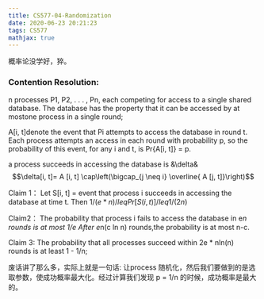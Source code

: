 ```yaml
---
title: CS577-04-Randomization
date: 2020-06-23 20:21:23
tags: CS577
mathjax: true
---
```

概率论没学好，猝。
<!--more-->

### Contention Resolution: 
n processes P1, P2, . . . , Pn, each competing for access to a single shared database. 
The database has the property that it can be accessed by at mostone process in a single round;


 A[i, t]denote the event that Pi attempts to access the database in round t. 
 Each process attempts an access in each round with probability p, so the probability of this event, for any i and t, is Pr{A[i, t]} = p.

 a process succeeds in accessing the database is &\delta&
 $$\delta[i, t]= A [i, t] \cap\left(\bigcap_{j \neq i} \overline{ A [j, t]}\right)$$

Claim 1：
Let S[i, t] = event that process i succeeds in accessing the database at time t. Then $1/(e *n) /leq Pr[S(i, t)] /leq 1/(2n)$

Claim2：
 The probability that process i fails to access the database in e*n rounds is at most 1/e After e*n(c ln n) rounds,the probability is at most n-c.

 Claim 3:
 The probability that all processes succeed within 2e * nln(n) rounds is at least 1 - 1/n;

 废话讲了那么多，实际上就是一句话: 让process 随机化，然后我们要做到的是选取参数，使成功概率最大化。经过计算我们发现 p = 1/n 的时候，成功概率是最大的。 